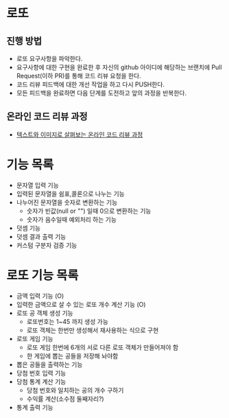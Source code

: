 # 로또
## 진행 방법
* 로또 요구사항을 파악한다.
* 요구사항에 대한 구현을 완료한 후 자신의 github 아이디에 해당하는 브랜치에 Pull Request(이하 PR)를 통해 코드 리뷰 요청을 한다.
* 코드 리뷰 피드백에 대한 개선 작업을 하고 다시 PUSH한다.
* 모든 피드백을 완료하면 다음 단계를 도전하고 앞의 과정을 반복한다.

## 온라인 코드 리뷰 과정
* [텍스트와 이미지로 살펴보는 온라인 코드 리뷰 과정](https://github.com/next-step/nextstep-docs/tree/master/codereview)


# 기능 목록

- 문자열 입력 기능
- 입력된 문자열을 쉼표,콜론으로 나누는 기능
- 나누어진 문자열을 숫자로 변환하는 기능
  - 숫자가 빈값(null or "") 일때 0으로 변환하는 기능
  - 숫자가 음수일때 예외처리 하는 기능
- 덧셈 기능
- 덧셈 결과 출력 기능
- 커스텀 구분자 검증 기능

# 로또 기능 목록

- 금액 입력 기능 (O)
- 입력한 금액으로 살 수 있는 로또 개수 계산 기능 (O)
- 로또 공 객체 생성 기능
  - 로또번호는 1~45 까지 생성 가능
  - 로또 객체는 한번만 생성해서 재사용하는 식으로 구현
- 로또 게임 기능
  - 로또 게임 한번에 6개의 서로 다른 로또 객체가 만들어져야 함
  - 한 게임에 뽑는 공들을 저장해 놔야함
- 뽑은 공들을 출력하는 기능
- 당첨 번호 입력 기능
- 당첨 통계 계산 기능
  - 당첨 번호와 일치하는 공의 개수 구하기
  - 수익률 계산(소수점 둘째자리?)
- 통계 출력 기능